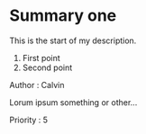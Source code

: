 Summary one
===========

This is the start of my description.

1. First point
2. Second point

Author
  : Calvin

Lorum ipsum something or other...

Priority
  : 5
